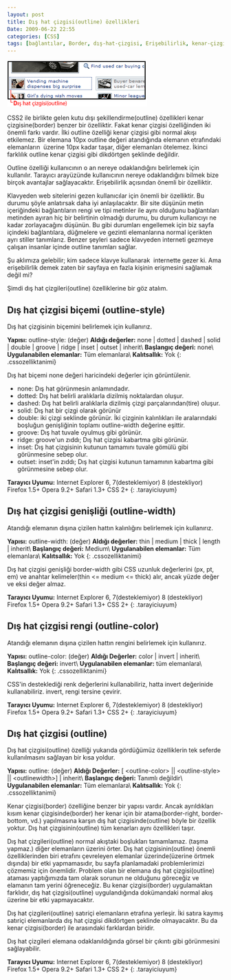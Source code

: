```yaml
---
layout: post
title: Dış hat çizgisi(outline) özellikleri
Date: 2009-06-22 22:55
categories: [CSS]
tags: [bağlantılar, Border, dış-hat-çizgisi, Erişebilirlik, kenar-çizgisi, klavye-kullanmak, outline]
---
```


![dış hat çizgisi][]

CSS2 ile birlikte gelen kutu dışı şekillendirme(outline) özellikleri kenar  çizgisine(border) benzer bir
özelliktir. Fakat kenar çizgisi özelliğinden iki önemli farkı vardır.
İlki outline özelliği kenar çizgisi gibi normal akışı etkilemez. Bir
elemana 10px outline değeri atandığında elemanın etrafındaki
elemanların  üzerine 10px kadar taşar, diğer elemanları ötelemez. İkinci
farklılık outline kenar çizgisi gibi dikdörtgen şeklinde değildir.  

Outline özelliği kullanıcının o an nereye odaklandığını belirlemek için
kullanılır. Tarayıcı arayüzünde kullanıcının nereye odaklandığını bilmek
bize birçok avantajlar sağlayacaktır. Erişebilirlik açısından önemli bir
özelliktir. 

Klavyeden web sitelerini gezen kullanıcılar için önemli bir özelliktir.
Bu durumu şöyle anlatırsak daha iyi anlaşılacaktır. Bir site düşünün
metin içeriğindeki bağlantıların rengi ve tipi metinler ile aynı
olduğunu bağlantıları metinden ayıran hiç bir belirtinin olmadığı
durumu, bu durum kullanıcıyı ne kadar zorlayacağını düşünün. Bu gibi
durumları engellemek için biz sayfa içindeki bağlantılara, düğmelere ve
gezinti elemanlarına normal içerikten ayrı stiller tanımlarız. Benzer
şeyleri sadece klavyeden interneti gezmeye çalışan insanlar içinde
outline tanımları sağlar.

Şu aklımıza gelebilir; kim sadece klavye kullanarak  internette gezer
ki. Ama erişebilirlik demek zaten bir sayfaya en fazla kişinin
erişmesini sağlamak değil mi?

Şimdi dış hat çizgileri(outline) özelliklerine bir göz atalım.

## Dış hat çizgisi biçemi (outline-style)

Dış hat çizgisinin biçemini belirlemek için kullanırız.

**Yapısı:** outline-style: (değer)
**Aldığı değerler:** none | dotted | dashed | solid | double | groove |
ridge | inset | outset | inherit\\
**Başlangıç değeri:** none\\
**Uygulanabilen elemanlar:** Tüm elemanlara\\
**Kalıtsallık:** Yok
{: .cssozelliktanimi}

Dış hat biçemi none değeri haricindeki değerler için görüntülenir.

-   none: Dış hat görünmesin anlamındadır.
-   dotted: Dış hat belirli aralıklarla dizilmiş noktalardan oluşur.
-   dashed: Dış hat belirli aralıklarla dizilmiş çizgi
    parçalarından(tire) oluşur.
-   solid: Dış hat bir çizgi olarak görünür
-   double: iki çizgi seklinde görünür. İki çizginin kalınlıkları ile
    aralarındaki boşluğun genişliğinin toplamı outline-width değerine
    eşittir.
-   groove: Dış hat tuvale oyulmuş gibi görünür.
-   ridge: groove'un zıddı; Dış hat çizgisi kabartma gibi görünür.
-   inset: Dış hat çizgisinin kutunun tamamını tuvale gömülü gibi
    görünmesine sebep olur.
-   outset: inset'in zıddı; Dış hat çizgisi kutunun tamamının kabartma
    gibi görünmesine sebep olur.


**Tarayıcı Uyumu:**
Internet Explorer 6, 7(desteklemiyor) 8 (destekliyor)
Firefox 1.5+
Opera 9.2+
Safari 1.3+
CSS 2+
{: .tarayiciuyum}

## Dış hat çizgisi genişliği (outline-width)

Atandığı elemanın dışına çizilen hattın kalınlığını belirlemek için
kullanırız.

**Yapısı:** outline-width: (değer)
**Aldığı değerler:** thin | medium | thick | length | inherit\\
**Başlangıç değeri:** Medium\\
**Uygulanabilen elemanlar:** Tüm elemanlara\\
**Kalıtsallık:** Yok
{: .cssozelliktanimi}

Dış hat çizgisi genişliği border-width gibi CSS uzunluk değerlerini (px,
pt, em) ve anahtar kelimeler(thin <= medium <= thick) alır, ancak
yüzde değer ve eksi değer almaz.


**Tarayıcı Uyumu:**
Internet Explorer 6, 7(desteklemiyor) 8 (destekliyor)
Firefox 1.5+
Opera 9.2+
Safari 1.3+
CSS 2+
{: .tarayiciuyum}

## Dış hat çizgisi rengi (outline-color)

Atandığı elemanın dışına çizilen hattın rengini belirlemek için
kullanırız.

**Yapısı:** outline-color: (değer)
**Aldığı Değerler:** color | invert | inherit\\
**Başlangıç değeri:** invert\\
**Uygulanabilen elemanlar:** tüm elemanlara\\
**Kalıtsallık:** Yok
{: .cssozelliktanimi}

CSS'in desteklediği renk değerlerini kullanabiliriz, hatta invert
değerinide kullanabiliriz. invert, rengi tersine çevirir.

**Tarayıcı Uyumu:**
Internet Explorer 6, 7(desteklemiyor) 8 (destekliyor)
Firefox 1.5+
Opera 9.2+
Safari 1.3+
CSS 2+
{: .tarayiciuyum}

## Dış hat çizgisi (outline)

Dış hat çizgisi(outline) özelliği yukarıda gördüğümüz özelliklerin tek
seferde kullanılmasını sağlayan bir kısa yoldur.

**Yapısı:** outline: (değer)
**Aldığı Değerler:** [ <outline-color\> || <outline-style\> || <outlinewidth\>] | inherit\\
**Başlangıç değeri:** Tanımlı değildir\\
**Uygulanabilen elemanlar:** Tüm elemanlara\\
**Kalıtsallık:** Yok
{: .cssozelliktanimi}

Kenar çizgisi(border) özelliğine benzer bir yapısı vardır. Ancak
ayrıldıkları kısım kenar çizgisinde(border) her kenar için bir
atama(border-right, border-bottom, vd.) yapılmasına karşın dış hat
çizgisinde(outline) böyle bir özellik yoktur. Dış hat
çizgisinin(outline) tüm kenarları aynı özellikleri taşır.

Dış hat çizgileri(outline) normal akıştaki boşlukları tamamlamaz. (taşma
yapmaz.) diğer elemanların üzerini örter. Dış hat çizgisinin(outline)
önemli özelliklerinden biri etrafını çevreleyen elemanlar
üzerinde(üzerine örtmek dışında) bir etki yapmamasıdır, bu sayfa
planlamadaki problemlerimizi çözmemiz için önemlidir. Problem olan bir
elemana dış hat çizgisi(outline) ataması yaptığımızda tam olarak sorunun
ne olduğunu göreceğiz ve elamanın tam yerini öğreneceğiz. Bu kenar
çizgisi(border) uygulamaktan farklıdır, dış hat çizgisi(outline)
uygulandığında dokümandaki normal akış üzerine bir etki yapmayacaktır.

Dış hat çizgileri(outline) satıriçi elemanların etrafına yerleşir. İki
satıra kaymış satıriçi elemanlarda dış hat çizgisi dikdörtgen şeklinde
olmayacaktır. Bu da kenar çizgisi(border) ile arasındaki farklardan
biridir.

Dış hat çizgileri elemana odaklanıldığında görsel bir çıkıntı gibi
görünmesini sağlayabilir.

**Tarayıcı Uyumu:**
Internet Explorer 6, 7(desteklemiyor) 8 (destekliyor)
Firefox 1.5+
Opera 9.2+
Safari 1.3+
CSS 2+
{: .tarayiciuyum}

  [dış hat çizgisi]: /images/dis_hat_cizgidi.gif
    "dış hat çizgisi"
